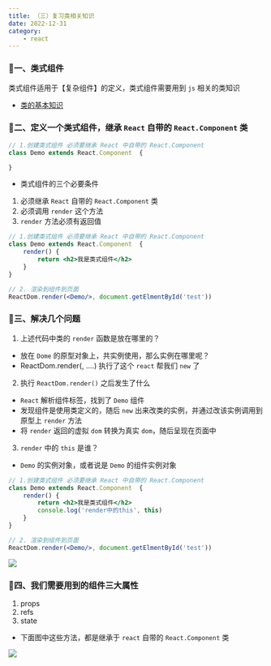 ```yaml
---
title: （三）复习类相关知识
date: 2022-12-31
category:
    - react
---
```



### 🥥一、类式组件
类式组件适用于【复杂组件】的定义，类式组件需要用到 `js` 相关的类知识
- [类的基本知识](../../blend/js/js-6.md)

### 🥠二、定义一个类式组件，继承 `React` 自带的 `React.Component` 类
```jsx
// 1.创建类式组件 必须要继承 React 中自带的 React.Component
class Demo extends React.Component  {

}
```
- 类式组件的三个必要条件
1. 必须继承 `React` 自带的 `React.Component` 类
2. 必须调用 `render` 这个方法
3. `render` 方法必须有返回值
```jsx
// 1.创建类式组件 必须要继承 React 中自带的 React.Component
class Demo extends React.Component  {
    render() {
        return <h2>我是类式组件</h2>
    }
}

// 2. 渲染到组件到页面
ReactDom.render(<Demo/>, document.getElmentById('test'))
```

### 🍥三、解决几个问题
1. 上述代码中类的 `render` 函数是放在哪里的？
- 放在 `Dome` 的原型对象上，共实例使用，那么实例在哪里呢？
- ReactDom.render(<Demo/>, ....) 执行了这个 `react` 帮我们 `new` 了


2. 执行 `ReactDom.render()` 之后发生了什么
- `React` 解析组件标签，找到了 `Demo` 组件
- 发现组件是使用类定义的，随后 `new` 出来改类的实例，并通过改该实例调用到原型上 `render` 方法
- 将 `render` 返回的虚拟 `dom` 转换为真实 `dom`，随后呈现在页面中

3. `render` 中的 `this` 是谁？
- `Demo` 的实例对象，或者说是 `Demo` 的组件实例对象

```jsx
// 1.创建类式组件 必须要继承 React 中自带的 React.Component
class Demo extends React.Component  {
    render() {
        return <h2>我是类式组件</h2>
        console.log('render中的this', this)
    }
}

// 2. 渲染到组件到页面
ReactDom.render(<Demo/>, document.getElmentById('test'))
```

![](https://image.zswei.xyz/img/202301011448972.png)

### 🦐四、我们需要用到的组件三大属性
1. props
2. refs
3. state

- 下面图中这些方法，都是继承于 `react` 自带的 `React.Component` 类

![](https://image.zswei.xyz/img/202301011449730.png)